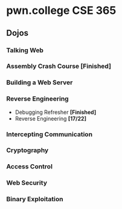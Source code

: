 # pwn.college CSE 365
## Dojos
### Talking Web
### Assembly Crash Course **[Finished]**

### Building a Web Server
### Reverse Engineering
- Debugging Refresher **[Finished]**
- Reverse Engineering **[17/22]**
### Intercepting Communication
### Cryptography

### Access Control

### Web Security

### Binary Exploitation

